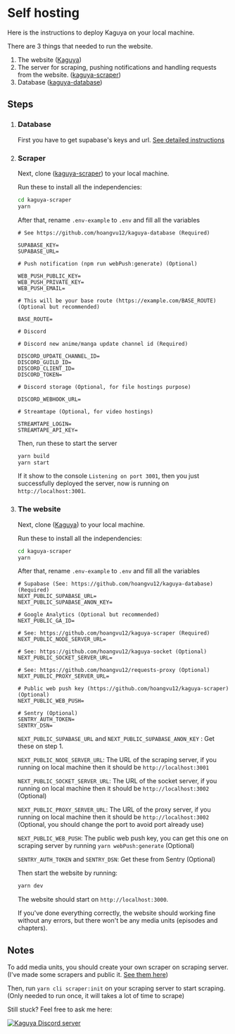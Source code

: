 # Self hosting

Here is the instructions to deploy Kaguya on your local machine.

There are 3 things that needed to run the website.

1. The website ([Kaguya](https://github.com/hoangvu12/Kaguya))
2. The server for scraping, pushing notifications and handling requests from the website. ([kaguya-scraper](https://github.com/hoangvu12/kaguya-scraper))
3. Database ([kaguya-database](https://github.com/hoangvu12/kaguya-scraper))

## Steps

1. ### Database

   First you have to get supabase's keys and url. [See detailed instructions](https://github.com/hoangvu12/kaguya-scraper)

2. ### Scraper

   Next, clone ([kaguya-scraper](https://github.com/hoangvu12/kaguya-scraper)) to your local machine.

   Run these to install all the independencies:

   ```bash
   cd kaguya-scraper
   yarn
   ```

   After that, rename `.env-example` to `.env` and fill all the variables

   ```
   # See https://github.com/hoangvu12/kaguya-database (Required)

   SUPABASE_KEY=
   SUPABASE_URL=

   # Push notification (npm run webPush:generate) (Optional)

   WEB_PUSH_PUBLIC_KEY=
   WEB_PUSH_PRIVATE_KEY=
   WEB_PUSH_EMAIL=

   # This will be your base route (https://example.com/BASE_ROUTE) (Optional but recommended)

   BASE_ROUTE=

   # Discord

   # Discord new anime/manga update channel id (Required)

   DISCORD_UPDATE_CHANNEL_ID=
   DISCORD_GUILD_ID=
   DISCORD_CLIENT_ID=
   DISCORD_TOKEN=

   # Discord storage (Optional, for file hostings purpose)

   DISCORD_WEBHOOK_URL=

   # Streamtape (Optional, for video hostings)

   STREAMTAPE_LOGIN=
   STREAMTAPE_API_KEY=
   ```

   Then, run these to start the server

   ```bash
   yarn build
   yarn start
   ```

   If it show to the console `Listening on port 3001`, then you just successfully deployed the server, now is running on `http://localhost:3001`.

3. ### The website

   Next, clone ([Kaguya](https://github.com/hoangvu12/Kaguya)) to your local machine.

   Run these to install all the independencies:

   ```bash
   cd kaguya-scraper
   yarn
   ```

   After that, rename `.env-example` to `.env` and fill all the variables

   ```
   # Supabase (See: https://github.com/hoangvu12/kaguya-database) (Required)
   NEXT_PUBLIC_SUPABASE_URL=
   NEXT_PUBLIC_SUPABASE_ANON_KEY=

   # Google Analytics (Optional but recommended)
   NEXT_PUBLIC_GA_ID=

   # See: https://github.com/hoangvu12/kaguya-scraper (Required)
   NEXT_PUBLIC_NODE_SERVER_URL=

   # See: https://github.com/hoangvu12/kaguya-socket (Optional)
   NEXT_PUBLIC_SOCKET_SERVER_URL=

   # See: https://github.com/hoangvu12/requests-proxy (Optional)
   NEXT_PUBLIC_PROXY_SERVER_URL=

   # Public web push key (https://github.com/hoangvu12/kaguya-scraper) (Optional)
   NEXT_PUBLIC_WEB_PUSH=

   # Sentry (Optional)
   SENTRY_AUTH_TOKEN=
   SENTRY_DSN=
   ```

   `NEXT_PUBLIC_SUPABASE_URL` and `NEXT_PUBLIC_SUPABASE_ANON_KEY` : Get these on step 1.

   `NEXT_PUBLIC_NODE_SERVER_URL`: The URL of the scraping server, if you running on local machine then it should be `http://localhost:3001`

   `NEXT_PUBLIC_SOCKET_SERVER_URL`: The URL of the socket server, if you running on local machine then it should be `http://localhost:3002` (Optional)

   `NEXT_PUBLIC_PROXY_SERVER_URL`: The URL of the proxy server, if you running on local machine then it should be `http://localhost:3002` (Optional, you should change the port to avoid port already use)

   `NEXT_PUBLIC_WEB_PUSH`: The public web push key, you can get this one on scraping server by running `yarn webPush:generate` (Optional)

   `SENTRY_AUTH_TOKEN` and `SENTRY_DSN`: Get these from Sentry (Optional)

   Then start the website by running:

   ```bash
   yarn dev
   ```

   The website should start on `http://localhost:3000`.

   If you've done everything correctly, the website should working fine without any errors, but there won't be any media units (episodes and chapters).

## Notes

To add media units, you should create your own scraper on scraping server. (I've made some scrapers and public it. [See them here](https://github.com/hoangvu12/kaguya-scraper/tree/main/src/scrapers))

Then, run `yarn cli scraper:init` on your scraping server to start scraping. (Only needed to run once, it will takes a lot of time to scrape)

Still stuck? Feel free to ask me here:

[![Kaguya Discord server](https://discordapp.com/api/guilds/906042713688928257/widget.png?style=banner2)](https://discord.gg/382BEFfER6)

